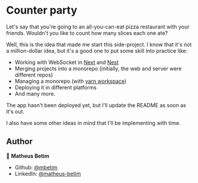 # Counter party

Let's say that you're going to an all-you-can-eat pizza restaurant with your friends. Wouldn't you like to count how many slices each one ate?

Well, this is the idea that made me start this side-project. I know that it's not a million-dollar idea, but it's a good one to put some skill into practice like:

- Working with WebSocket in [Next](https://nextjs.org/) and [Nest](https://nestjs.com/)
- Merging projects into a monorepo (initially, the web and server were different repos)
- Managing a monorepo (with [yarn workspace](https://classic.yarnpkg.com/lang/en/docs/workspaces/))
- Deploying it in different platforms
- And many more.

The app hasn't been deployed yet, but I'll update the README as soon as it's out.

I also have some other ideas in mind that I'll be implementing with time.

## Author

👤 **Matheus Betim**

- Github: [@mbetim](https://github.com/mbetim)
- LinkedIn: [@matheus-betim](https://linkedin.com/in/matheus-betim)
